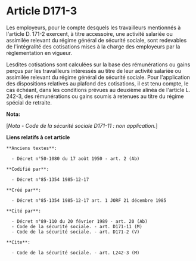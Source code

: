 # Article D171-3

Les employeurs, pour le compte desquels les travailleurs mentionnés à l'article D. 171-2 exercent, à titre accessoire, une
activité salariée ou assimilée relevant du régime général de sécurité sociale, sont redevables de l'intégralité des
cotisations mises à la charge des employeurs par la réglementation en vigueur. 

Lesdites cotisations sont calculées sur la base des rémunérations ou gains perçus par les travailleurs intéressés au titre de
leur activité salariée ou assimilée relevant du régime général de sécurité sociale. Pour l'application des dispositions
relatives au plafond des cotisations, il est tenu compte, le cas échéant, dans les conditions prévues au deuxième alinéa de
l'article L. 242-3, des rémunérations ou gains soumis à retenues au titre du régime spécial de retraite.

**Nota:**

[*Nota - Code de la sécurité sociale D171-11 : non application.*]

**Liens relatifs à cet article**

	**Anciens textes**:

	  - Décret n°50-1080 du 17 août 1950 - art. 2 (Ab)

	**Codifié par**:

	  - Décret n°85-1354 1985-12-17

	**Créé par**:

	  - Décret n°85-1354 1985-12-17 art. 1 JORF 21 décembre 1985

	**Cité par**:

	  - Décret n°89-110 du 20 février 1989 - art. 20 (Ab)
	  - Code de la sécurité sociale. - art. D171-11 (M)
	  - Code de la sécurité sociale. - art. D171-2 (V)

	**Cite**:

	  - Code de la sécurité sociale. - art. L242-3 (M)
